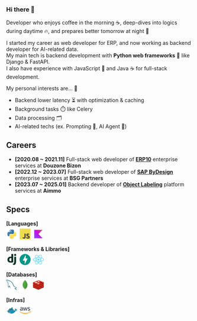 ### Hi there 👋

<!--
**ellisjoe611/ellisjoe611** is a ✨ _special_ ✨ repository because its `README.md` (this file) appears on your GitHub profile.

Here are some ideas to get you started:

- 🔭 I’m currently working on ...
- 🌱 I’m currently learning ...
- 👯 I’m looking to collaborate on ...
- 🤔 I’m looking for help with ...
- 💬 Ask me about ...
- 📫 How to reach me: ...
- 😄 Pronouns: ...
- ⚡ Fun fact: ...
-->

Developer who enjoys coffee in the morning ☕, deep-dives into logics during daytime 🔥, and prepares better tomorrow at night 🌙

I started my career as web developer for ERP, and now working as backend developer for AI-related data.<br/>
My main tech is backend development with **Python web frameworks** 🐍 like Django & FastAPI.<br/>
I also have experience with JavaScript 📜 and Java ☕ for full-stack development.

My personal interests are... 👀
* Backend lower latency ⏳ with optimization & caching
* Background tasks ⏱️ like Celery
* Data processing 🗂️
* AI-related techs (ex. Prompting 🤔, AI Agent 🤔)



## Careers
* **[2020.08 ~ 2021.11]** Full-stack web developer of **[ERP10](https://www.douzone.com/product/erp10.jsp)** enterprise services at **Douzone Bizon**
* **[2022.12 ~ 2023.07]** Full-stack web developer of **[SAP ByDesign](https://www.sap-bydesign.com)** enterprise services at **BSG Partners**
* **[2023.07 ~ 2025.01]** Backend developer of **[Object Labeling](https://www.aimmo.ai/services/ai-data-managed)** platform services at **Aimmo**



## Specs
**[Languages]**
<br/>
<img src="./logos/python.png" height="30px" style="margin: 5px 2px 0px 0px;"/>
<img src="./logos/javascript.png" height="30px" style="margin: 5px 2px 0px 0px;"/>
<img src="./logos/kotlin.png" height="30px" style="margin: 5px 2px 0px 0px;"/>
<br/>

**[Frameworks & Libraries]**
<br/>
<img src="./logos/django.png" height="30px" style="margin: 5px 2px 0px 0px;"/>
<img src="./logos/fastapi.png" height="30px" style="margin: 5px 2px 0px 0px;"/>
<img src="./logos/react.png" height="30px" style="margin: 5px 2px 0px 0px;"/>
<br/>

**[Databases]**
<br/>
<img src="./logos/mysql.png" height="30px" style="margin: 5px 2px 0px 0px;"/>
<img src="./logos/mongodb.png" height="30px" style="margin: 5px 2px 0px 0px;"/>
<img src="./logos/redis.png" height="30px" style="margin: 5px 2px 0px 0px;"/>
<br/>

**[Infras]**
<br/>
<img src="./logos/docker.png" height="30px" style="margin: 5px 2px 0px 0px;"/>
<img src="./logos/aws.png" height="30px" style="margin: 5px 2px 0px 0px;"/>
<br/>
